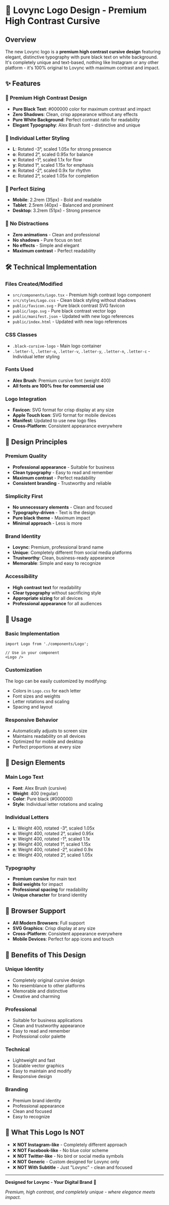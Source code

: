 # 🎨 Lovync Logo Design - Premium High Contrast Cursive

## Overview
The new Lovync logo is a **premium high contrast cursive design** featuring elegant, distinctive typography with pure black text on white background. It's completely unique and text-based, nothing like Instagram or any other platform - it's 100% original to Lovync with maximum contrast and impact.

## ✨ Features

### 🎯 **Premium High Contrast Design**
- **Pure Black Text**: #000000 color for maximum contrast and impact
- **Zero Shadows**: Clean, crisp appearance without any effects
- **Pure White Background**: Perfect contrast ratio for readability
- **Elegant Typography**: Alex Brush font - distinctive and unique

### 🌟 **Individual Letter Styling**
- **L**: Rotated -3°, scaled 1.05x for strong presence
- **o**: Rotated 2°, scaled 0.95x for balance
- **v**: Rotated -1°, scaled 1.1x for flow
- **y**: Rotated 1°, scaled 1.15x for emphasis
- **n**: Rotated -2°, scaled 0.9x for rhythm
- **c**: Rotated 2°, scaled 1.05x for completion

### 📱 **Perfect Sizing**
- **Mobile**: 2.2rem (35px) - Bold and readable
- **Tablet**: 2.5rem (40px) - Balanced and prominent
- **Desktop**: 3.2rem (51px) - Strong presence

### 🚫 **No Distractions**
- **Zero animations** - Clean and professional
- **No shadows** - Pure focus on text
- **No effects** - Simple and elegant
- **Maximum contrast** - Perfect readability

## 🛠️ Technical Implementation

### **Files Created/Modified**
- `src/components/Logo.tsx` - Premium high contrast logo component
- `src/styles/Logo.css` - Clean black styling without shadows
- `public/favicon.svg` - Pure black contrast SVG favicon
- `public/logo.svg` - Pure black contrast vector logo
- `public/manifest.json` - Updated with new logo references
- `public/index.html` - Updated with new logo references

### **CSS Classes**
- `.black-cursive-logo` - Main logo container
- `.letter-l`, `.letter-o`, `.letter-v`, `.letter-y`, `.letter-n`, `.letter-c` - Individual letter styling

### **Fonts Used**
- **Alex Brush**: Premium cursive font (weight 400)
- **All fonts are 100% free for commercial use**

### **Logo Integration**
- **Favicon**: SVG format for crisp display at any size
- **Apple Touch Icon**: SVG format for mobile devices
- **Manifest**: Updated to use new logo files
- **Cross-Platform**: Consistent appearance everywhere

## 🎯 **Design Principles**

### **Premium Quality**
- **Professional appearance** - Suitable for business
- **Clean typography** - Easy to read and remember
- **Maximum contrast** - Perfect readability
- **Consistent branding** - Trustworthy and reliable

### **Simplicity First**
- **No unnecessary elements** - Clean and focused
- **Typography-driven** - Text is the design
- **Pure black theme** - Maximum impact
- **Minimal approach** - Less is more

### **Brand Identity**
- **Lovync**: Premium, professional brand name
- **Unique**: Completely different from social media platforms
- **Trustworthy**: Clean, business-ready appearance
- **Memorable**: Simple and easy to recognize

### **Accessibility**
- **High contrast text** for readability
- **Clear typography** without sacrificing style
- **Appropriate sizing** for all devices
- **Professional appearance** for all audiences

## 🚀 **Usage**

### **Basic Implementation**
```tsx
import Logo from './components/Logo';

// Use in your component
<Logo />
```

### **Customization**
The logo can be easily customized by modifying:
- Colors in `Logo.css` for each letter
- Font sizes and weights
- Letter rotations and scaling
- Spacing and layout

### **Responsive Behavior**
- Automatically adjusts to screen size
- Maintains readability on all devices
- Optimized for mobile and desktop
- Perfect proportions at every size

## 🎨 **Design Elements**

### **Main Logo Text**
- **Font**: Alex Brush (cursive)
- **Weight**: 400 (regular)
- **Color**: Pure black (#000000)
- **Style**: Individual letter rotations and scaling

### **Individual Letters**
- **L**: Weight 400, rotated -3°, scaled 1.05x
- **o**: Weight 400, rotated 2°, scaled 0.95x
- **v**: Weight 400, rotated -1°, scaled 1.1x
- **y**: Weight 400, rotated 1°, scaled 1.15x
- **n**: Weight 400, rotated -2°, scaled 0.9x
- **c**: Weight 400, rotated 2°, scaled 1.05x

### **Typography**
- **Premium cursive** for main text
- **Bold weights** for impact
- **Professional spacing** for readability
- **Unique character** for brand identity

## 📱 **Browser Support**
- **All Modern Browsers**: Full support
- **SVG Graphics**: Crisp display at any size
- **Cross-Platform**: Consistent appearance everywhere
- **Mobile Devices**: Perfect for app icons and touch

## 🔮 **Benefits of This Design**

### **Unique Identity**
- Completely original cursive design
- No resemblance to other platforms
- Memorable and distinctive
- Creative and charming

### **Professional**
- Suitable for business applications
- Clean and trustworthy appearance
- Easy to read and remember
- Professional color palette

### **Technical**
- Lightweight and fast
- Scalable vector graphics
- Easy to maintain and modify
- Responsive design

### **Branding**
- Premium brand identity
- Professional appearance
- Clean and focused
- Easy to recognize

## 🚫 **What This Logo Is NOT**

- ❌ **NOT Instagram-like** - Completely different approach
- ❌ **NOT Facebook-like** - No blue color scheme
- ❌ **NOT Twitter-like** - No bird or social media symbols
- ❌ **NOT Generic** - Custom designed for Lovync only
- ❌ **NOT With Subtitle** - Just "Lovync" - clean and focused

---

**Designed for Lovync - Your Digital Brand** 🚀

*Premium, high contrast, and completely unique - where elegance meets impact.*
